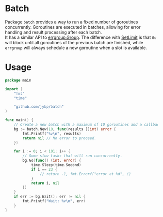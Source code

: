# Batch 

Package `batch` provides a way to run a fixed number of goroutines concurrently. Goroutines are executed in batches, allowing for error handling and result processing after each batch.  
It has a similar API to [errgroup.Group](https://pkg.go.dev/golang.org/x/sync/errgroup#Group). The difference with [SetLimit](https://pkg.go.dev/golang.org/x/sync/errgroup#Group.SetLimit) is that `Go` will block until all goroutines of the previous batch are finished, while `errgroup` will always schedule a new goroutine when a slot is available.

# Usage 

```go
package main

import (
	"fmt"
	"time"

	"github.com/jybp/batch"
)

func main() {
	// Create a new batch with a maximum of 10 goroutines and a callback function.
	bg := batch.New(10, func(results []int) error {
		fmt.Printf("%v\n", results)
		return nil // No error to proceed.
	})

	for i := 0; i < 101; i++ {
		// Some slow tasks that will run concurrently.
		bg.Go(func() (int, error) {
			time.Sleep(time.Second)
			if i == 23 {
				// return -1, fmt.Errorf("error at %d", i)
			}
			return i, nil
		})
	}
	if err := bg.Wait(); err != nil {
		fmt.Printf("Wait: %v\n", err)
	}
}
```
